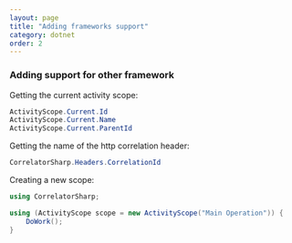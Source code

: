 ```yaml
---
layout: page
title: "Adding frameworks support"
category: dotnet
order: 2
---
```


### Adding support for other framework

Getting the current activity scope:

```csharp
ActivityScope.Current.Id
ActivityScope.Current.Name
ActivityScope.Current.ParentId
```

Getting the name of the http correlation header:

```csharp
CorrelatorSharp.Headers.CorrelationId
```

Creating a new scope:

```csharp
using CorrelatorSharp;

using (ActivityScope scope = new ActivityScope("Main Operation")) {
    DoWork();
}

```